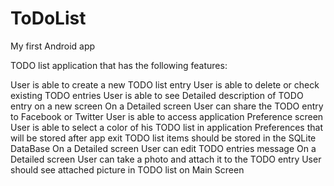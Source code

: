 ToDoList
========

My first Android app

TODO list application that has the following features:

User is able to create a new TODO list entry
User is able to delete or check existing TODO entries
User is able to see Detailed description of TODO entry on a new screen
On a Detailed screen User can share the TODO entry to Facebook or Twitter
User is able to access application Preference screen
User is able to select a color of his TODO list in application Preferences that will be stored after app exit
TODO list items should be stored in the SQLite DataBase
On a Detailed screen User can edit TODO entries message
On a Detailed screen User can take a photo and attach it to the TODO entry
User should see attached picture in TODO list on Main Screen
